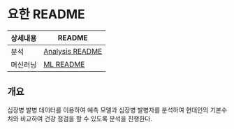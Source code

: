 # 요한 README

|상세내용|README|
|--|--|
|분석|[Analysis README](./Analysis/Analysis_README.md)|
|머신러닝|[ML README](./MLs/ML_README.md)|

## 개요

심장병 발병 데이터를 이용하여 예측 모델과 심장병 발병자를 분석하여 현대인의 기본수치와 비교하여 건강 점검을 할 수 있도록 분석을 진행한다.